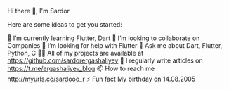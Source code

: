 Hi there 👋, I'm Sardor

Here are some ideas to get you started:

🌱 I’m currently learning Flutter, Dart
👯 I’m looking to collaborate on Companies
🤝 I’m looking for help with Flutter
💬 Ask me about Dart, Flutter, Python, C
👨‍💻 All of my projects are available at https://github.com/sardorergashaliyev
📝 I regularly write articles on https://t.me/ergashaliyev_blog
📫 How to reach me http://myurls.co/sardooo_r
⚡ Fun fact My birthday on 14.08.2005
